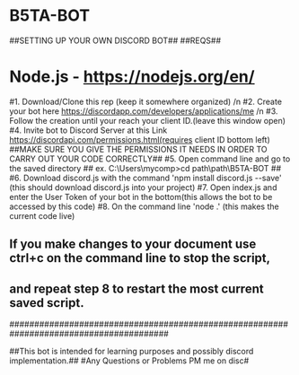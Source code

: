 # B5TA-BOT

##SETTING UP YOUR OWN DISCORD BOT##
##REQS##
# Node.js - https://nodejs.org/en/

#1. Download/Clone this rep (keep it somewhere organized) /n
#2. Create your bot here https://discordapp.com/developers/applications/me /n
#3. Follow the creation until your reach your client ID.(leave this window open)
#4. Invite bot to Discord Server at this Link https://discordapi.com/permissions.html(requires client ID bottom left)
##MAKE SURE YOU GIVE THE PERMISSIONS IT NEEDS IN ORDER TO CARRY OUT YOUR CODE CORRECTLY##
#5. Open command line and go to the saved directory ## ex. C:\Users\mycomp>cd path\path\B5TA-BOT ##
#6. Download discord.js with the command 'npm install discord.js --save' (this should download discord.js into your project)
#7. Open index.js and enter the User Token of your bot in the bottom(this allows the bot to be accessed by this code)
#8. On the command line  'node .' (this makes the current code live)

## If you make changes to your document use ctrl+c on the command line to stop the script, 
## and repeat step 8 to restart the most current saved script.

########################################################################################

##This bot is intended for learning purposes and possibly discord implementation.##
#Any Questions or Problems PM me on disc#
